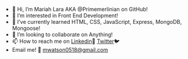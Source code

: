 - 👋 Hi, I’m Mariah Lara AKA @Primemerlinian on GitHub!
- 👀 I’m interested in Front End Development!
- 🌱 I’ve currently learned HTML, CSS, JavaScript, Express, MongoDB, Mongoose!
- 💞️ I’m looking to collaborate on Anything!
- 📫 How to reach me on [Linkedin](https://www.linkedin.com/in/mariah-lara/ )💼 [Twitter](https://twitter.com/Mariah_Lara1023)🐦
- Email me! 📧 mwatson0518@gmail.com

<!---
Primemerlinian/Primemerlinian is a ✨ special ✨ repository because its `README.md` (this file) appears on your GitHub profile.
You can click the Preview link to take a look at your changes.
--->
